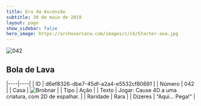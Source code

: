 ```yaml
---
title: Era da Ascensão
subtitle: 30 de maio de 2019
layout: page
show_sidebar: false
hero_image: https://archonarcana.com/images/c/c6/Starter-aoa.jpg
---
```


![042](https://cdn.keyforgegame.com/media/card_front/pt/435_042_63QXCF88HXGV_pt.png)

## Bola de Lava

|----|----|
| ID | d6ef8326-dbe7-45df-a2a4-e5532cf80691 |
| Número | 042 |
| Casa | ![Brobnar](https://archonarcana.com/images/thumb/e/e0/Brobnar.png/22px-Brobnar.png "Brobnar") |
| Tipo | Ação |
| Texto | Jogar: Cause 4D a uma criatura, com 2D de espalhar. |
| Raridade | Rara |
| Dizeres | “Aqui… Pega!” |